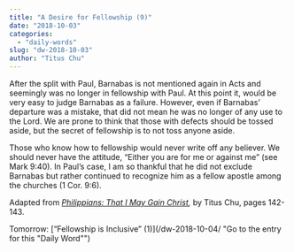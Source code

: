 ```yaml
---
title: "A Desire for Fellowship (9)"
date: "2018-10-03"
categories: 
  - "daily-words"
slug: "dw-2018-10-03"
author: "Titus Chu"
---
```


After the split with Paul, Barnabas is not mentioned again in Acts and seemingly was no longer in fellowship with Paul. At this point it, would be very easy to judge Barnabas as a failure. However, even if Barnabas’ departure was a mistake, that did not mean he was no longer of any use to the Lord. We are prone to think that those with defects should be tossed aside, but the secret of fellowship is to not toss anyone aside.

Those who know how to fellowship would never write off any believer. We should never have the attitude, “Either you are for me or against me” (see Mark 9:40). In Paul’s case, I am so thankful that he did not exclude Barnabas but rather continued to recognize him as a fellow apostle among the churches (1 Cor. 9:6).

Adapted from _[Philippians: That I May Gain Christ](/book-philippians/ "Go to the listing for this book"),_ by Titus Chu, pages 142-143.

Tomorrow: [“Fellowship is Inclusive” (1)](/dw-2018-10-04/ "Go to the entry for this "Daily Word"")
